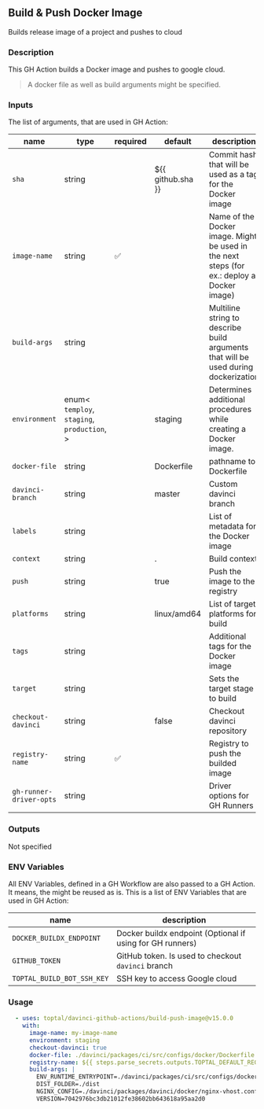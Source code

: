 ## Build & Push Docker Image

Builds release image of a project and pushes to cloud

### Description

This GH Action builds a Docker image and pushes to google cloud.

> A docker file as well as build arguments might be specified.

### Inputs

The list of arguments, that are used in GH Action:

| name                    | type                                                        | required | default           | description                                                                                |
| ----------------------- | ----------------------------------------------------------- | -------- | ----------------- | ------------------------------------------------------------------------------------------ |
| `sha`                   | string                                                      |          | ${{ github.sha }} | Commit hash that will be used as a tag for the Docker image                                |
| `image-name`            | string                                                      | ✅        |                   | Name of the Docker image. Might be used in the next steps (for ex.: deploy a Docker image) |
| `build-args`            | string                                                      |          |                   | Multiline string to describe build arguments that will be used during dockerization        |
| `environment`           | enum<<br/>`temploy`,<br/>`staging`,<br/>`production`,<br/>> |          | staging           | Determines additional procedures while creating a Docker image.                            |
| `docker-file`           | string                                                      |          | Dockerfile        | pathname to Dockerfile                                                                     |
| `davinci-branch`        | string                                                      |          | master            | Custom davinci branch                                                                      |
| `labels`                | string                                                      |          |                   | List of metadata for the Docker image                                                      |
| `context`               | string                                                      |          | .                 | Build context                                                                              |
| `push`                  | string                                                      |          | true              | Push the image to the registry                                                             |
| `platforms`             | string                                                      |          | linux/amd64       | List of target platforms for build                                                         |
| `tags`                  | string                                                      |          |                   | Additional tags for the Docker image                                                       |
| `target`                | string                                                      |          |                   | Sets the target stage to build                                                             |
| `checkout-davinci`      | string                                                      |          | false             | Checkout davinci repository                                                                |
| `registry-name`         | string                                                      | ✅        |                   | Registry to push the builded image                                                         |
| `gh-runner-driver-opts` | string                                                      |          |                   | Driver options for GH Runners                                                              |

### Outputs

Not specified

### ENV Variables

All ENV Variables, defined in a GH Workflow are also passed to a GH Action. It means, the might be reused as is.
This is a list of ENV Variables that are used in GH Action:

| name                       | description                                               |
| -------------------------- | --------------------------------------------------------- |
| `DOCKER_BUILDX_ENDPOINT`   | Docker buildx endpoint (Optional if using for GH runners) |
| `GITHUB_TOKEN`             | GitHub token. Is used to checkout `davinci` branch        |
| `TOPTAL_BUILD_BOT_SSH_KEY` | SSH key to access Google cloud                            |

### Usage

```yaml
  - uses: toptal/davinci-github-actions/build-push-image@v15.0.0
    with:
      image-name: my-image-name
      environment: staging
      checkout-davinci: true
      docker-file: ./davinci/packages/ci/src/configs/docker/Dockerfile.gha-deploy
      registry-name: ${{ steps.parse_secrets.outputs.TOPTAL_DEFAULT_REGISTRY }}
      build-args: |
        ENV_RUNTIME_ENTRYPOINT=./davinci/packages/ci/src/configs/docker/env-runtime.entrypoint.sh
        DIST_FOLDER=./dist
        NGINX_CONFIG=./davinci/packages/davinci/docker/nginx-vhost.conf
        VERSION=7042976bc3db21012fe38602bb643618a95aa2d0
```
